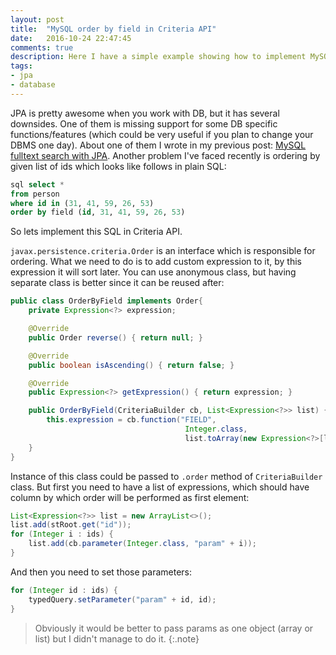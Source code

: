 ```yaml
---
layout: post
title:  "MySQL order by field in Criteria API"
date:   2016-10-24 22:47:45
comments: true
description: Here I have a simple example showing how to implement MySQL's order by field in Criteria API for MySQL DBMS.
tags: 
- jpa
- database
---
```


JPA is pretty awesome when you work with DB, but it has several downsides. One of them is missing support for some DB specific functions/features (which could be very useful if you plan to change your DBMS one day). About one of them I wrote in my previous post: [MySQL fulltext search with JPA](http://localhost:4000/2016/09/jpa-custom-function). Another problem I've faced recently is ordering by given list of ids which looks like follows in plain SQL:

```sql
sql select *
from person
where id in (31, 41, 59, 26, 53)
order by field (id, 31, 41, 59, 26, 53)
```
So lets implement this SQL in Criteria API.

`javax.persistence.criteria.Order` is an interface which is responsible for ordering. What we need to do is to add custom expression to it, by this expression it will sort later. You can use anonymous class, but having separate class is better since it can be reused after:

```java
public class OrderByField implements Order{
    private Expression<?> expression;

    @Override
    public Order reverse() { return null; }

    @Override
    public boolean isAscending() { return false; }

    @Override
    public Expression<?> getExpression() { return expression; }

    public OrderByField(CriteriaBuilder cb, List<Expression<?>> list) {
        this.expression = cb.function("FIELD",
                                       Integer.class,
                                       list.toArray(new Expression<?>[list.size()]));
    }
}
```

Instance of this class could be passed to `.order` method of `CriteriaBuilder` class. But first you need to have a list of expressions, which should have column by which order will be performed as first element:

```java
List<Expression<?>> list = new ArrayList<>();
list.add(stRoot.get("id"));
for (Integer i : ids) {
    list.add(cb.parameter(Integer.class, "param" + i));
}
```

And then you need to set those parameters:

```java
for (Integer id : ids) {
    typedQuery.setParameter("param" + id, id);
}
```

> Obviously it would be better to pass params as one object (array or list) but I didn't manage to do it.
{:.note}